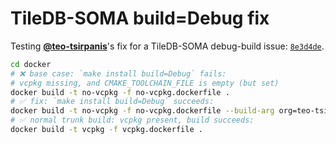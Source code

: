 # TileDB-SOMA build=Debug fix
Testing [**@teo-tsirpanis**](https://github.com/teo-tsirpanis)'s fix for a TileDB-SOMA debug-build issue: [`8e3d4de`](https://github.com/teo-tsirpanis/TileDB-SOMA/commit/8e3d4de60abc72378d0b69721980d47ca3f943f1).

```bash
cd docker
# ❌ base case: `make install build=Debug` fails:
# vcpkg missing, and CMAKE_TOOLCHAIN_FILE is empty (but set)
docker build -t no-vcpkg -f no-vcpkg.dockerfile .
# ✅ fix: `make install build=Debug` succeeds:
docker build -t no-vcpkg -f no-vcpkg.dockerfile --build-arg org=teo-tsirpanis --build-arg branch=toolchain-fix .
# ✅ normal trunk build: vcpkg present, build succeeds:
docker build -t vcpkg -f vcpkg.dockerfile .
```
